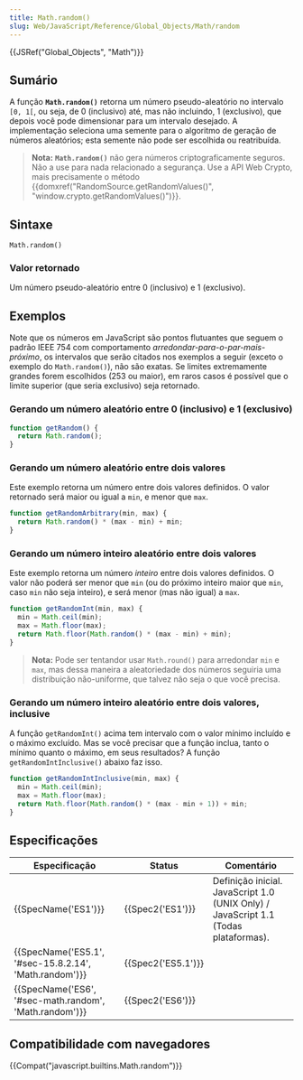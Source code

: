 ```yaml
---
title: Math.random()
slug: Web/JavaScript/Reference/Global_Objects/Math/random
---
```


{{JSRef("Global_Objects", "Math")}}

## Sumário

A função **`Math.random()`** retorna um número pseudo-aleatório no intervalo `[0, 1[`, ou seja, de 0 (inclusivo) até, mas não incluindo, 1 (exclusivo), que depois você pode dimensionar para um intervalo desejado. A implementação seleciona uma semente para o algoritmo de geração de números aleatórios; esta semente não pode ser escolhida ou reatribuída.

> **Nota:** **`Math.random()`** não gera números criptograficamente seguros. Não a use para nada relacionado a segurança. Use a API Web Crypto, mais precisamente o método {{domxref("RandomSource.getRandomValues()", "window.crypto.getRandomValues()")}}.

## Sintaxe

```
Math.random()
```

### Valor retornado

Um número pseudo-aleatório entre 0 (inclusivo) e 1 (exclusivo).

## Exemplos

Note que os números em JavaScript são pontos flutuantes que seguem o padrão IEEE 754 com comportamento _arredondar-para-o-par-mais-próximo_, os intervalos que serão citados nos exemplos a seguir (exceto o exemplo do `Math.random()`), não são exatas. Se limites extremamente grandes forem escolhidos (253 ou maior), em raros casos é possível que o limite superior (que seria exclusivo) seja retornado.

### Gerando um número aleatório entre 0 (inclusivo) e 1 (exclusivo)

```js
function getRandom() {
  return Math.random();
}
```

### Gerando um número aleatório entre dois valores

Este exemplo retorna um número entre dois valores definidos. O valor retornado será maior ou igual a `min`, e menor que `max`.

```js
function getRandomArbitrary(min, max) {
  return Math.random() * (max - min) + min;
}
```

### Gerando um número inteiro aleatório entre dois valores

Este exemplo retorna um número _inteiro_ entre dois valores definidos. O valor não poderá ser menor que `min` (ou do próximo inteiro maior que `min`, caso `min` não seja inteiro), e será menor (mas não igual) a `max`.

```js
function getRandomInt(min, max) {
  min = Math.ceil(min);
  max = Math.floor(max);
  return Math.floor(Math.random() * (max - min) + min);
}
```

> **Nota:** Pode ser tentandor usar `Math.round()` para arredondar `min` e `max`, mas dessa maneira a aleatoriedade dos números seguiria uma distribuição não-uniforme, que talvez não seja o que você precisa.

### Gerando um número inteiro aleatório entre dois valores, inclusive

A função `getRandomInt()` acima tem intervalo com o valor mínimo incluído e o máximo excluído. Mas se você precisar que a função inclua, tanto o mínimo quanto o máximo, em seus resultados? A função `getRandomIntInclusive()` abaixo faz isso.

```js
function getRandomIntInclusive(min, max) {
  min = Math.ceil(min);
  max = Math.floor(max);
  return Math.floor(Math.random() * (max - min + 1)) + min;
}
```

## Especificações

| Especificação                                          | Status             | Comentário                                                                          |
| ------------------------------------------------------ | ------------------ | ----------------------------------------------------------------------------------- |
| {{SpecName('ES1')}}                                    | {{Spec2('ES1')}}   | Definição inicial. JavaScript 1.0 (UNIX Only) / JavaScript 1.1 (Todas plataformas). |
| {{SpecName('ES5.1', '#sec-15.8.2.14', 'Math.random')}} | {{Spec2('ES5.1')}} |                                                                                     |
| {{SpecName('ES6', '#sec-math.random', 'Math.random')}} | {{Spec2('ES6')}}   |                                                                                     |

## Compatibilidade com navegadores

{{Compat("javascript.builtins.Math.random")}}
